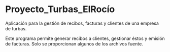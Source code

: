 # Proyecto_Turbas_ElRocío
Aplicación para la gestión de recibos, facturas y clientes de una empresa de turbas.

Este programa permite generar recibos a clientes, gestionar éstos y emisión de facturas.
Solo se proporcionan algunos de los archivos fuente. 
